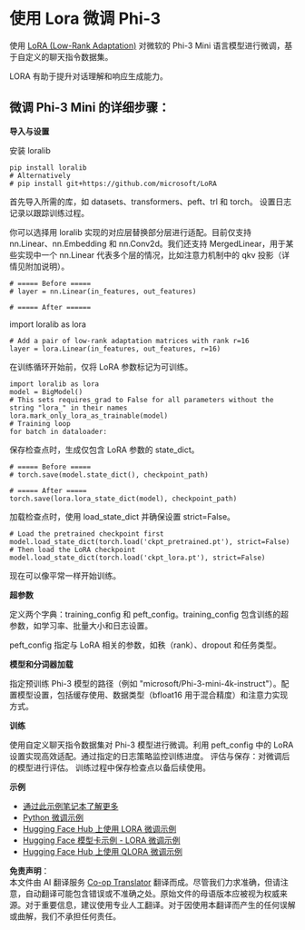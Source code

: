 <!--
CO_OP_TRANSLATOR_METADATA:
{
  "original_hash": "50b6a55a0831b417835087d8b57759fe",
  "translation_date": "2025-05-07T13:30:40+00:00",
  "source_file": "md/03.FineTuning/FineTuning_Lora.md",
  "language_code": "zh"
}
-->
# **使用 Lora 微调 Phi-3**

使用 [LoRA (Low-Rank Adaptation)](https://github.com/microsoft/LoRA?WT.mc_id=aiml-138114-kinfeylo) 对微软的 Phi-3 Mini 语言模型进行微调，基于自定义的聊天指令数据集。

LORA 有助于提升对话理解和响应生成能力。

## 微调 Phi-3 Mini 的详细步骤：

**导入与设置**

安装 loralib

```
pip install loralib
# Alternatively
# pip install git+https://github.com/microsoft/LoRA

```

首先导入所需的库，如 datasets、transformers、peft、trl 和 torch。
设置日志记录以跟踪训练过程。

你可以选择用 loralib 实现的对应层替换部分层进行适配。目前仅支持 nn.Linear、nn.Embedding 和 nn.Conv2d。我们还支持 MergedLinear，用于某些实现中一个 nn.Linear 代表多个层的情况，比如注意力机制中的 qkv 投影（详情见附加说明）。

```
# ===== Before =====
# layer = nn.Linear(in_features, out_features)
```

```
# ===== After ======
```

import loralib as lora

```
# Add a pair of low-rank adaptation matrices with rank r=16
layer = lora.Linear(in_features, out_features, r=16)
```

在训练循环开始前，仅将 LoRA 参数标记为可训练。

```
import loralib as lora
model = BigModel()
# This sets requires_grad to False for all parameters without the string "lora_" in their names
lora.mark_only_lora_as_trainable(model)
# Training loop
for batch in dataloader:
```

保存检查点时，生成仅包含 LoRA 参数的 state_dict。

```
# ===== Before =====
# torch.save(model.state_dict(), checkpoint_path)
```
```
# ===== After =====
torch.save(lora.lora_state_dict(model), checkpoint_path)
```

加载检查点时，使用 load_state_dict 并确保设置 strict=False。

```
# Load the pretrained checkpoint first
model.load_state_dict(torch.load('ckpt_pretrained.pt'), strict=False)
# Then load the LoRA checkpoint
model.load_state_dict(torch.load('ckpt_lora.pt'), strict=False)
```

现在可以像平常一样开始训练。

**超参数**

定义两个字典：training_config 和 peft_config。training_config 包含训练的超参数，如学习率、批量大小和日志设置。

peft_config 指定与 LoRA 相关的参数，如秩（rank）、dropout 和任务类型。

**模型和分词器加载**

指定预训练 Phi-3 模型的路径（例如 "microsoft/Phi-3-mini-4k-instruct"）。配置模型设置，包括缓存使用、数据类型（bfloat16 用于混合精度）和注意力实现方式。

**训练**

使用自定义聊天指令数据集对 Phi-3 模型进行微调。利用 peft_config 中的 LoRA 设置实现高效适配。通过指定的日志策略监控训练进度。
评估与保存：对微调后的模型进行评估。
训练过程中保存检查点以备后续使用。

**示例**
- [通过此示例笔记本了解更多](../../../../code/03.Finetuning/Phi_3_Inference_Finetuning.ipynb)
- [Python 微调示例](../../../../code/03.Finetuning/FineTrainingScript.py)
- [Hugging Face Hub 上使用 LORA 微调示例](../../../../code/03.Finetuning/Phi-3-finetune-lora-python.ipynb)
- [Hugging Face 模型卡示例 - LORA 微调示例](https://huggingface.co/microsoft/Phi-3-mini-4k-instruct/blob/main/sample_finetune.py)
- [Hugging Face Hub 上使用 QLORA 微调示例](../../../../code/03.Finetuning/Phi-3-finetune-qlora-python.ipynb)

**免责声明**：  
本文件由 AI 翻译服务 [Co-op Translator](https://github.com/Azure/co-op-translator) 翻译而成。尽管我们力求准确，但请注意，自动翻译可能包含错误或不准确之处。原始文件的母语版本应被视为权威来源。对于重要信息，建议使用专业人工翻译。对于因使用本翻译而产生的任何误解或曲解，我们不承担任何责任。
